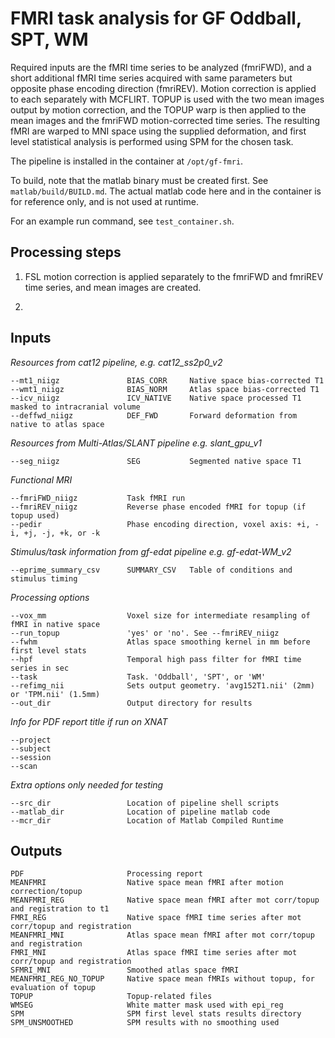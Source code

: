 # FMRI task analysis for GF Oddball, SPT, WM

Required inputs are the fMRI time series to be analyzed (fmriFWD), and a short additional fMRI 
time series acquired with same parameters but opposite phase encoding direction (fmriREV). Motion 
correction is applied to each separately with MCFLIRT. TOPUP is used with the two mean images 
output by motion correction, and the TOPUP warp is then applied to the mean images and the 
fmriFWD motion-corrected time series. The resulting fMRI are warped to MNI space using the 
supplied deformation, and first level statistical analysis is performed using SPM for the chosen 
task.

The pipeline is installed in the container at `/opt/gf-fmri`.

To build, note that the matlab binary must be created first. See `matlab/build/BUILD.md`. The 
actual matlab code here and in the container is for reference only, and is not used at runtime.

For an example run command, see `test_container.sh`.

## Processing steps

1. FSL motion correction is applied separately to the fmriFWD and fmriREV time series, and mean
   images are created.

2. 

## Inputs

*Resources from cat12 pipeline, e.g. cat12_ss2p0_v2*
     
    --mt1_niigz               BIAS_CORR     Native space bias-corrected T1
    --wmt1_niigz              BIAS_NORM     Atlas space bias-corrected T1
    --icv_niigz               ICV_NATIVE    Native space processed T1 masked to intracranial volume
    --deffwd_niigz            DEF_FWD       Forward deformation from native to atlas space

*Resources from Multi-Atlas/SLANT pipeline e.g. slant_gpu_v1*
    
    --seg_niigz               SEG           Segmented native space T1

*Functional MRI*
    
    --fmriFWD_niigz           Task fMRI run
    --fmriREV_niigz           Reverse phase encoded fMRI for topup (if topup used)
    --pedir                   Phase encoding direction, voxel axis: +i, -i, +j, -j, +k, or -k

*Stimulus/task information from gf-edat pipeline e.g. gf-edat-WM_v2*
    
    --eprime_summary_csv      SUMMARY_CSV   Table of conditions and stimulus timing

*Processing options*
    
    --vox_mm                  Voxel size for intermediate resampling of fMRI in native space
    --run_topup               'yes' or 'no'. See --fmriREV_niigz
    --fwhm                    Atlas space smoothing kernel in mm before first level stats
    --hpf                     Temporal high pass filter for fMRI time series in sec
    --task                    Task. 'Oddball', 'SPT', or 'WM'
    --refimg_nii              Sets output geometry. 'avg152T1.nii' (2mm) or 'TPM.nii' (1.5mm)
    --out_dir                 Output directory for results

*Info for PDF report title if run on XNAT*
    
    --project
    --subject
    --session
    --scan

*Extra options only needed for testing*
    
    --src_dir                 Location of pipeline shell scripts
    --matlab_dir              Location of pipeline matlab code
    --mcr_dir                 Location of Matlab Compiled Runtime


## Outputs

    PDF                       Processing report
    MEANFMRI                  Native space mean fMRI after motion correction/topup
    MEANFMRI_REG              Native space mean fMRI after mot corr/topup and registration to t1
    FMRI_REG                  Native space fMRI time series after mot corr/topup and registration
    MEANFMRI_MNI              Atlas space mean fMRI after mot corr/topup and registration
    FMRI_MNI                  Atlas space fMRI time series after mot corr/topup and registration
    SFMRI_MNI                 Smoothed atlas space fMRI
    MEANFMRI_REG_NO_TOPUP     Native space mean fMRIs without topup, for evaluation of topup
    TOPUP                     Topup-related files
    WMSEG                     White matter mask used with epi_reg
    SPM                       SPM first level stats results directory
    SPM_UNSMOOTHED            SPM results with no smoothing used
